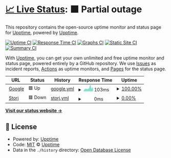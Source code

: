 # [📈 Live Status](https://demo.upptime.js.org): <!--live status--> **🟧 Partial outage**

This repository contains the open-source uptime monitor and status page for [Upptime](https://upptime.js.org), powered by [Upptime](https://github.com/upptime/upptime).

[![Uptime CI](https://github.com/080Andres080/upptime/workflows/Uptime%20CI/badge.svg)](https://github.com/080Andres080/upptime/actions?query=workflow%3A%22Uptime+CI%22)
[![Response Time CI](https://github.com/080Andres080/upptime/workflows/Response%20Time%20CI/badge.svg)](https://github.com/080Andres080/upptime/actions?query=workflow%3A%22Response+Time+CI%22)
[![Graphs CI](https://github.com/080Andres080/upptime/workflows/Graphs%20CI/badge.svg)](https://github.com/080Andres080/upptime/actions?query=workflow%3A%22Graphs+CI%22)
[![Static Site CI](https://github.com/080Andres080/upptime/workflows/Static%20Site%20CI/badge.svg)](https://github.com/080Andres080/upptime/actions?query=workflow%3A%22Static+Site+CI%22)
[![Summary CI](https://github.com/080Andres080/upptime/workflows/Summary%20CI/badge.svg)](https://github.com/080Andres080/upptime/actions?query=workflow%3A%22Summary+CI%22)

With [Upptime](https://upptime.js.org), you can get your own unlimited and free uptime monitor and status page, powered entirely by a GitHub repository. We use [Issues](https://github.com/upptime/upptime/issues) as incident reports, [Actions](https://github.com/080Andres080/upptime/actions) as uptime monitors, and [Pages](https://demo.upptime.js.org) for the status page.

<!--start: status pages-->
<!-- This summary is generated by Upptime (https://github.com/upptime/upptime) -->
<!-- Do not edit this manually, your changes will be overwritten -->
<!-- prettier-ignore -->
| URL | Status | History | Response Time | Uptime |
| --- | ------ | ------- | ------------- | ------ |
| <img alt="" src="https://icons.duckduckgo.com/ip3/www.google.com.ico" height="13"> [Google](https://www.google.com) | 🟩 Up | [google.yml](https://github.com/080Andres080/upptime/commits/HEAD/history/google.yml) | <details><summary><img alt="Response time graph" src="./graphs/google/response-time-week.png" height="20"> 103ms</summary><br><a href="https://demo.upptime.js.org/history/google"><img alt="Response time 101" src="https://img.shields.io/endpoint?url=https%3A%2F%2Fraw.githubusercontent.com%2F080Andres080%2Fupptime%2FHEAD%2Fapi%2Fgoogle%2Fresponse-time.json"></a><br><a href="https://demo.upptime.js.org/history/google"><img alt="24-hour response time 131" src="https://img.shields.io/endpoint?url=https%3A%2F%2Fraw.githubusercontent.com%2F080Andres080%2Fupptime%2FHEAD%2Fapi%2Fgoogle%2Fresponse-time-day.json"></a><br><a href="https://demo.upptime.js.org/history/google"><img alt="7-day response time 103" src="https://img.shields.io/endpoint?url=https%3A%2F%2Fraw.githubusercontent.com%2F080Andres080%2Fupptime%2FHEAD%2Fapi%2Fgoogle%2Fresponse-time-week.json"></a><br><a href="https://demo.upptime.js.org/history/google"><img alt="30-day response time 90" src="https://img.shields.io/endpoint?url=https%3A%2F%2Fraw.githubusercontent.com%2F080Andres080%2Fupptime%2FHEAD%2Fapi%2Fgoogle%2Fresponse-time-month.json"></a><br><a href="https://demo.upptime.js.org/history/google"><img alt="1-year response time 103" src="https://img.shields.io/endpoint?url=https%3A%2F%2Fraw.githubusercontent.com%2F080Andres080%2Fupptime%2FHEAD%2Fapi%2Fgoogle%2Fresponse-time-year.json"></a></details> | <details><summary><a href="https://demo.upptime.js.org/history/google">100.00%</a></summary><a href="https://demo.upptime.js.org/history/google"><img alt="All-time uptime 100.00%" src="https://img.shields.io/endpoint?url=https%3A%2F%2Fraw.githubusercontent.com%2F080Andres080%2Fupptime%2FHEAD%2Fapi%2Fgoogle%2Fuptime.json"></a><br><a href="https://demo.upptime.js.org/history/google"><img alt="24-hour uptime 100.00%" src="https://img.shields.io/endpoint?url=https%3A%2F%2Fraw.githubusercontent.com%2F080Andres080%2Fupptime%2FHEAD%2Fapi%2Fgoogle%2Fuptime-day.json"></a><br><a href="https://demo.upptime.js.org/history/google"><img alt="7-day uptime 100.00%" src="https://img.shields.io/endpoint?url=https%3A%2F%2Fraw.githubusercontent.com%2F080Andres080%2Fupptime%2FHEAD%2Fapi%2Fgoogle%2Fuptime-week.json"></a><br><a href="https://demo.upptime.js.org/history/google"><img alt="30-day uptime 100.00%" src="https://img.shields.io/endpoint?url=https%3A%2F%2Fraw.githubusercontent.com%2F080Andres080%2Fupptime%2FHEAD%2Fapi%2Fgoogle%2Fuptime-month.json"></a><br><a href="https://demo.upptime.js.org/history/google"><img alt="1-year uptime 100.00%" src="https://img.shields.io/endpoint?url=https%3A%2F%2Fraw.githubusercontent.com%2F080Andres080%2Fupptime%2FHEAD%2Fapi%2Fgoogle%2Fuptime-year.json"></a></details>
| <img alt="" src="https://icons.duckduckgo.com/ip3/null.ico" height="13"> [Storj](casa.elcriado.es) | 🟥 Down | [storj.yml](https://github.com/080Andres080/upptime/commits/HEAD/history/storj.yml) | <details><summary><img alt="Response time graph" src="./graphs/storj/response-time-week.png" height="20"> 0ms</summary><br><a href="https://demo.upptime.js.org/history/storj"><img alt="Response time 164" src="https://img.shields.io/endpoint?url=https%3A%2F%2Fraw.githubusercontent.com%2F080Andres080%2Fupptime%2FHEAD%2Fapi%2Fstorj%2Fresponse-time.json"></a><br><a href="https://demo.upptime.js.org/history/storj"><img alt="24-hour response time 0" src="https://img.shields.io/endpoint?url=https%3A%2F%2Fraw.githubusercontent.com%2F080Andres080%2Fupptime%2FHEAD%2Fapi%2Fstorj%2Fresponse-time-day.json"></a><br><a href="https://demo.upptime.js.org/history/storj"><img alt="7-day response time 0" src="https://img.shields.io/endpoint?url=https%3A%2F%2Fraw.githubusercontent.com%2F080Andres080%2Fupptime%2FHEAD%2Fapi%2Fstorj%2Fresponse-time-week.json"></a><br><a href="https://demo.upptime.js.org/history/storj"><img alt="30-day response time 148" src="https://img.shields.io/endpoint?url=https%3A%2F%2Fraw.githubusercontent.com%2F080Andres080%2Fupptime%2FHEAD%2Fapi%2Fstorj%2Fresponse-time-month.json"></a><br><a href="https://demo.upptime.js.org/history/storj"><img alt="1-year response time 164" src="https://img.shields.io/endpoint?url=https%3A%2F%2Fraw.githubusercontent.com%2F080Andres080%2Fupptime%2FHEAD%2Fapi%2Fstorj%2Fresponse-time-year.json"></a></details> | <details><summary><a href="https://demo.upptime.js.org/history/storj">0.00%</a></summary><a href="https://demo.upptime.js.org/history/storj"><img alt="All-time uptime 89.53%" src="https://img.shields.io/endpoint?url=https%3A%2F%2Fraw.githubusercontent.com%2F080Andres080%2Fupptime%2FHEAD%2Fapi%2Fstorj%2Fuptime.json"></a><br><a href="https://demo.upptime.js.org/history/storj"><img alt="24-hour uptime 0.00%" src="https://img.shields.io/endpoint?url=https%3A%2F%2Fraw.githubusercontent.com%2F080Andres080%2Fupptime%2FHEAD%2Fapi%2Fstorj%2Fuptime-day.json"></a><br><a href="https://demo.upptime.js.org/history/storj"><img alt="7-day uptime 0.00%" src="https://img.shields.io/endpoint?url=https%3A%2F%2Fraw.githubusercontent.com%2F080Andres080%2Fupptime%2FHEAD%2Fapi%2Fstorj%2Fuptime-week.json"></a><br><a href="https://demo.upptime.js.org/history/storj"><img alt="30-day uptime 41.88%" src="https://img.shields.io/endpoint?url=https%3A%2F%2Fraw.githubusercontent.com%2F080Andres080%2Fupptime%2FHEAD%2Fapi%2Fstorj%2Fuptime-month.json"></a><br><a href="https://demo.upptime.js.org/history/storj"><img alt="1-year uptime 89.53%" src="https://img.shields.io/endpoint?url=https%3A%2F%2Fraw.githubusercontent.com%2F080Andres080%2Fupptime%2FHEAD%2Fapi%2Fstorj%2Fuptime-year.json"></a></details>

<!--end: status pages-->

[**Visit our status website →**](https://demo.upptime.js.org)

## 📄 License

- Powered by: [Upptime](https://github.com/upptime/upptime)
- Code: [MIT](./LICENSE) © [Upptime](https://upptime.js.org)
- Data in the `./history` directory: [Open Database License](https://opendatacommons.org/licenses/odbl/1-0/)
